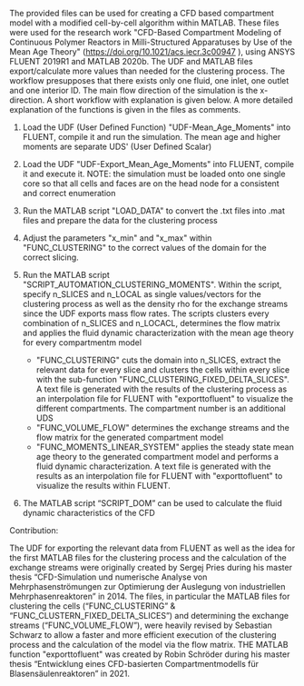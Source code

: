 The provided files can be used for creating a CFD based compartment model with a modified cell-by-cell algorithm within MATLAB. These files were used for the research work "CFD-Based Compartment Modeling of Continuous Polymer Reactors in Milli-Structured Apparatuses by Use of the Mean Age Theory" (https://doi.org/10.1021/acs.iecr.3c00947 ), using ANSYS FLUENT 2019R1 and MATLAB 2020b.
The UDF and MATLAB files export/calculate more values than needed for the clustering process. The workflow presupposes that there exists only one fluid, one inlet, one outlet and one interior ID. The main flow direction of the simulation is the x-direction. A short workflow with explanation is given below. A more detailed explanation of the functions is given in the files as comments.

1. Load the UDF (User Defined Function) "UDF-Mean_Age_Moments" into FLUENT, compile it and run the simulation. The mean age and higher moments are separate UDS' (User Defined Scalar)

2. Load the UDF "UDF-Export_Mean_Age_Moments" into FLUENT, compile it and execute it. NOTE: the simulation must be loaded onto one single core so that all cells and faces are on the head node for a consistent and correct enumeration

3. Run the MATLAB script "LOAD_DATA" to convert the .txt files into .mat files and prepare the data for the clustering process

4. Adjust the parameters "x_min" and "x_max" within "FUNC_CLUSTERING" to the correct values of the domain for the correct slicing.

5. Run the MATLAB script "SCRIPT_AUTOMATION_CLUSTERING_MOMENTS". Within the script, specify n_SLICES and n_LOCAL as single values/vectors for the clustering process as well as the density rho for the exchange streams since the UDF exports mass flow rates. The scripts clusters every combination of n_SLICES and n_LOCACL, determines the flow matrix and applies the fluid dynamic characterization with the mean age theory for every compartmentm model
	- "FUNC_CLUSTERING" cuts the domain into n_SLICES, extract the relevant data for every slice and clusters the cells within every slice with the sub-function "FUNC_CLUSTERING_FIXED_DELTA_SLICES". A text file is generated with the results of the clustering process as an interpolation file for FLUENT with "exporttofluent" to visualize the different compartments. The compartment number is an additional UDS
	- "FUNC_VOLUME_FLOW" determines the exchange streams and the flow matrix for the generated compartment model
	- "FUNC_MOMENTS_LINEAR_SYSTEM" applies the steady state mean age theory to the generated compartment model and performs a fluid dynamic characterization. A text file is generated with the results as an interpolation file for FLUENT with "exporttofluent" to visualize the results within FLUENT.
6. The MATLAB script “SCRIPT_DOM” can be used to calculate the fluid dynamic characteristics of the CFD

Contribution:

The UDF for exporting the relevant data from FLUENT as well as the idea for the first MATLAB files for the clustering process and the calculation of the exchange streams were originally created by Sergej Pries during his master thesis “CFD-Simulation und numerische Analyse von Mehrphasenströmungen zur Optimierung der Auslegung von industriellen Mehrphasenreaktoren” in 2014. The files, in particular the MATLAB files for clustering the cells (“FUNC_CLUSTERING” & “FUNC_CLUSTERN_FIXED_DELTA_SLICES”) and determining the exchange streams (“FUNC_VOLUME_FLOW”), were heavily revised by Sebastian Schwarz to allow a faster and more efficient execution of the clustering process and the calculation of the model via the flow matrix.
THE MATLAB function "exporttofluent" was created by Robin Schröder during his master thesis “Entwicklung eines CFD-basierten Compartmentmodells für Blasensäulenreaktoren” in 2021.
